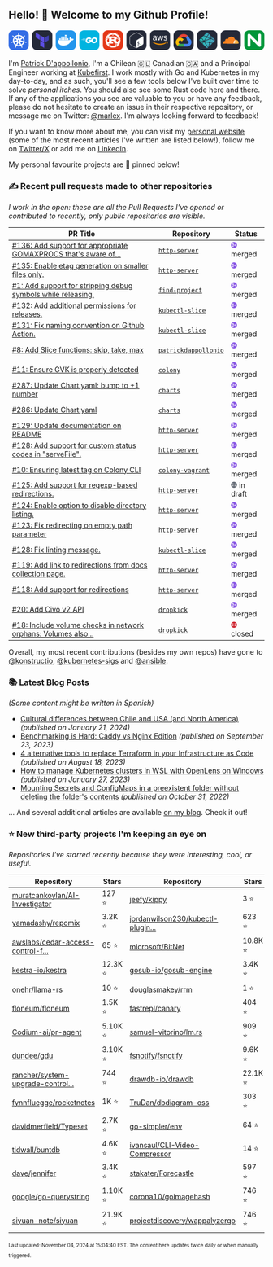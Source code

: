 <!-- DO NOT EDIT THIS FILE DIRECTLY! This file was automatically generated from the tool in this repo. -->

## Hello! 👋 Welcome to my Github Profile!

<p align="center">
  <picture>
    <source media="(prefers-color-scheme: dark)" srcset="images/icons-dark.png">
    <source media="(prefers-color-scheme: light)" srcset="images/icons-light.png">
    <img src="images/icons-dark.png" alt="technologies I use">
  </picture>
</p>

I'm [Patrick D'appollonio](https://www.patrickdap.com), I'm a Chilean 🇨🇱 Canadian 🇨🇦 and a Principal Engineer working at [Kubefirst](https://kubefirst.io). I work mostly with Go and Kubernetes in my day-to-day, and as such, you'll see a few tools below I've built over time to solve *personal itches*. You should also see some Rust code here and there. If any of the applications you see are valuable to you or have any feedback, please do not hesitate to create an issue in their respective repository, or message me on Twitter: [@marlex](https://twitter.com/marlex). I'm always looking forward to feedback!

If you want to know more about me, you can visit my [personal website](https://www.patrickdap.com) (some of the most recent articles I've written are listed below!), follow me on [Twitter/X](https://twitter.com/marlex) or add me on [LinkedIn](https://www.linkedin.com/in/patrickdappollonio/).

My personal favourite projects are 📌 pinned below!
### ✍️ Recent pull requests made to other repositories

*I work in the open: these are all the Pull Requests I've opened or contributed to recently, only public repositories are visible.*

| PR Title | Repository | Status |
| --- | --- | --- |
| [#136: Add support for appropriate GOMAXPROCS that's aware of...](https://github.com/patrickdappollonio/http-server/pull/136) | [`http-server`](https://github.com/patrickdappollonio/http-server) | <img src="images/github-merged.png" width="12px" height="12px"> merged |
| [#135: Enable etag generation on smaller files only.](https://github.com/patrickdappollonio/http-server/pull/135) | [`http-server`](https://github.com/patrickdappollonio/http-server) | <img src="images/github-merged.png" width="12px" height="12px"> merged |
| [#1: Add support for stripping debug symbols while releasing.](https://github.com/patrickdappollonio/find-project/pull/1) | [`find-project`](https://github.com/patrickdappollonio/find-project) | <img src="images/github-merged.png" width="12px" height="12px"> merged |
| [#132: Add additional permissions for releases.](https://github.com/patrickdappollonio/kubectl-slice/pull/132) | [`kubectl-slice`](https://github.com/patrickdappollonio/kubectl-slice) | <img src="images/github-merged.png" width="12px" height="12px"> merged |
| [#131: Fix naming convention on Github Action.](https://github.com/patrickdappollonio/kubectl-slice/pull/131) | [`kubectl-slice`](https://github.com/patrickdappollonio/kubectl-slice) | <img src="images/github-merged.png" width="12px" height="12px"> merged |
| [#8: Add Slice functions: skip, take, max](https://github.com/patrickdappollonio/patrickdappollonio/pull/8) | [`patrickdappollonio`](https://github.com/patrickdappollonio/patrickdappollonio) | <img src="images/github-merged.png" width="12px" height="12px"> merged |
| [#11: Ensure GVK is properly detected](https://github.com/konstructio/colony/pull/11) | [`colony`](https://github.com/konstructio/colony) | <img src="images/github-merged.png" width="12px" height="12px"> merged |
| [#287: Update Chart.yaml: bump to +1 number](https://github.com/konstructio/charts/pull/287) | [`charts`](https://github.com/konstructio/charts) | <img src="images/github-merged.png" width="12px" height="12px"> merged |
| [#286: Update Chart.yaml](https://github.com/konstructio/charts/pull/286) | [`charts`](https://github.com/konstructio/charts) | <img src="images/github-merged.png" width="12px" height="12px"> merged |
| [#129: Update documentation on README](https://github.com/patrickdappollonio/http-server/pull/129) | [`http-server`](https://github.com/patrickdappollonio/http-server) | <img src="images/github-merged.png" width="12px" height="12px"> merged |
| [#128: Add support for custom status codes in "serveFile".](https://github.com/patrickdappollonio/http-server/pull/128) | [`http-server`](https://github.com/patrickdappollonio/http-server) | <img src="images/github-merged.png" width="12px" height="12px"> merged |
| [#10: Ensuring latest tag on Colony CLI](https://github.com/konstructio/colony-vagrant/pull/10) | [`colony-vagrant`](https://github.com/konstructio/colony-vagrant) | <img src="images/github-merged.png" width="12px" height="12px"> merged |
| [#125: Add support for regexp-based redirections.](https://github.com/patrickdappollonio/http-server/pull/125) | [`http-server`](https://github.com/patrickdappollonio/http-server) | <img src="images/github-draft.png" width="12px" height="12px"> in draft |
| [#124: Enable option to disable directory listing.](https://github.com/patrickdappollonio/http-server/pull/124) | [`http-server`](https://github.com/patrickdappollonio/http-server) | <img src="images/github-merged.png" width="12px" height="12px"> merged |
| [#123: Fix redirecting on empty path parameter](https://github.com/patrickdappollonio/http-server/pull/123) | [`http-server`](https://github.com/patrickdappollonio/http-server) | <img src="images/github-merged.png" width="12px" height="12px"> merged |
| [#128: Fix linting message.](https://github.com/patrickdappollonio/kubectl-slice/pull/128) | [`kubectl-slice`](https://github.com/patrickdappollonio/kubectl-slice) | <img src="images/github-merged.png" width="12px" height="12px"> merged |
| [#119: Add link to redirections from docs collection page.](https://github.com/patrickdappollonio/http-server/pull/119) | [`http-server`](https://github.com/patrickdappollonio/http-server) | <img src="images/github-merged.png" width="12px" height="12px"> merged |
| [#118: Add support for redirections](https://github.com/patrickdappollonio/http-server/pull/118) | [`http-server`](https://github.com/patrickdappollonio/http-server) | <img src="images/github-merged.png" width="12px" height="12px"> merged |
| [#20: Add Civo v2 API](https://github.com/konstructio/dropkick/pull/20) | [`dropkick`](https://github.com/konstructio/dropkick) | <img src="images/github-merged.png" width="12px" height="12px"> merged |
| [#18: Include volume checks in network orphans: Volumes also...](https://github.com/konstructio/dropkick/pull/18) | [`dropkick`](https://github.com/konstructio/dropkick) | <img src="images/github-closed.png" width="12px" height="12px"> closed |


Overall, my most recent contributions (besides my own repos) have gone to 
[@konstructio](https://github.com/konstructio),
[@kubernetes-sigs](https://github.com/kubernetes-sigs)
and [@ansible](https://github.com/ansible).
### 📚 Latest Blog Posts

*(Some content might be written in Spanish)*


* [Cultural differences between Chile and USA (and North America)](https://www.patrickdap.com/post/cultural-differences-chile-usa/?ref=github-profile) *(published on January 21, 2024)*
* [Benchmarking is Hard: Caddy vs Nginx Edition](https://www.patrickdap.com/post/benchmarking-is-hard/?ref=github-profile) *(published on September 23, 2023)*
* [4 alternative tools to replace Terraform in your Infrastructure as Code](https://www.patrickdap.com/post/ideas-replace-terraform/?ref=github-profile) *(published on August 18, 2023)*
* [How to manage Kubernetes clusters in WSL with OpenLens on Windows](https://www.patrickdap.com/post/openlens-wsl/?ref=github-profile) *(published on January 27, 2023)*
* [Mounting Secrets and ConfigMaps in a preexistent folder without deleting the folder's contents](https://www.patrickdap.com/post/mounting-secrets-configmaps-without-deleting/?ref=github-profile) *(published on October 31, 2022)*

... And several additional articles are available [on my blog](https://www.patrickdap.com/). Check it out!

### ⭐ New third-party projects I'm keeping an eye on

*Repositories I've starred recently because they were interesting, cool, or useful.*

| Repository | Stars | Repository | Stars |
|------------|-------|------------|-------|
|[muratcankoylan/AI-Investigator](https://github.com/muratcankoylan/AI-Investigator) | 127 ⭐️|[jeefy/kippy](https://github.com/jeefy/kippy) | 3 ⭐️|
|[yamadashy/repomix](https://github.com/yamadashy/repomix) | 3.2K ⭐️|[jordanwilson230/kubectl-plugin...](https://github.com/jordanwilson230/kubectl-plugins) | 623 ⭐️|
|[awslabs/cedar-access-control-f...](https://github.com/awslabs/cedar-access-control-for-k8s) | 65 ⭐️|[microsoft/BitNet](https://github.com/microsoft/BitNet) | 10.8K ⭐️|
|[kestra-io/kestra](https://github.com/kestra-io/kestra) | 12.3K ⭐️|[gosub-io/gosub-engine](https://github.com/gosub-io/gosub-engine) | 3.4K ⭐️|
|[onehr/llama-rs](https://github.com/onehr/llama-rs) | 10 ⭐️|[douglasmakey/rrm](https://github.com/douglasmakey/rrm) | 1 ⭐️|
|[floneum/floneum](https://github.com/floneum/floneum) | 1.5K ⭐️|[fastrepl/canary](https://github.com/fastrepl/canary) | 404 ⭐️|
|[Codium-ai/pr-agent](https://github.com/Codium-ai/pr-agent) | 5.10K ⭐️|[samuel-vitorino/lm.rs](https://github.com/samuel-vitorino/lm.rs) | 909 ⭐️|
|[dundee/gdu](https://github.com/dundee/gdu) | 3.10K ⭐️|[fsnotify/fsnotify](https://github.com/fsnotify/fsnotify) | 9.6K ⭐️|
|[rancher/system-upgrade-control...](https://github.com/rancher/system-upgrade-controller) | 744 ⭐️|[drawdb-io/drawdb](https://github.com/drawdb-io/drawdb) | 22.1K ⭐️|
|[fynnfluegge/rocketnotes](https://github.com/fynnfluegge/rocketnotes) | 1K ⭐️|[TruDan/dbdiagram-oss](https://github.com/TruDan/dbdiagram-oss) | 303 ⭐️|
|[davidmerfield/Typeset](https://github.com/davidmerfield/Typeset) | 2.7K ⭐️|[go-simpler/env](https://github.com/go-simpler/env) | 64 ⭐️|
|[tidwall/buntdb](https://github.com/tidwall/buntdb) | 4.6K ⭐️|[ivansaul/CLI-Video-Compressor](https://github.com/ivansaul/CLI-Video-Compressor) | 14 ⭐️|
|[dave/jennifer](https://github.com/dave/jennifer) | 3.4K ⭐️|[stakater/Forecastle](https://github.com/stakater/Forecastle) | 597 ⭐️|
|[google/go-querystring](https://github.com/google/go-querystring) | 1.10K ⭐️|[corona10/goimagehash](https://github.com/corona10/goimagehash) | 746 ⭐️|
|[siyuan-note/siyuan](https://github.com/siyuan-note/siyuan) | 21.9K ⭐️|[projectdiscovery/wappalyzergo](https://github.com/projectdiscovery/wappalyzergo) | 746 ⭐️|

<sup><sub>Last updated: November 04, 2024 at 15:04:40 EST. The content here updates twice daily or when manually triggered.</sup></sub>